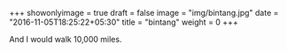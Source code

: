 +++
showonlyimage = true
draft = false
image = "img/bintang.jpg"
date = "2016-11-05T18:25:22+05:30"
title = "bintang"
weight = 0
+++

And I would walk 10,000 miles.

